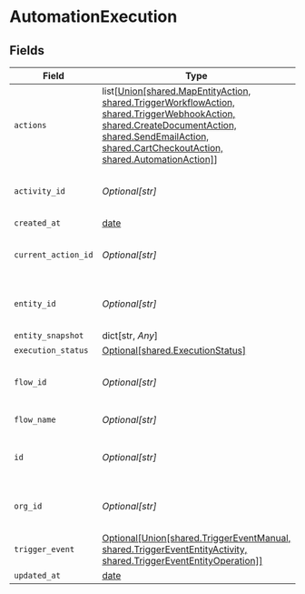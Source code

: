 # AutomationExecution


## Fields

| Field                                                                                                                                                                                                                                           | Type                                                                                                                                                                                                                                            | Required                                                                                                                                                                                                                                        | Description                                                                                                                                                                                                                                     | Example                                                                                                                                                                                                                                         |
| ----------------------------------------------------------------------------------------------------------------------------------------------------------------------------------------------------------------------------------------------- | ----------------------------------------------------------------------------------------------------------------------------------------------------------------------------------------------------------------------------------------------- | ----------------------------------------------------------------------------------------------------------------------------------------------------------------------------------------------------------------------------------------------- | ----------------------------------------------------------------------------------------------------------------------------------------------------------------------------------------------------------------------------------------------- | ----------------------------------------------------------------------------------------------------------------------------------------------------------------------------------------------------------------------------------------------- |
| `actions`                                                                                                                                                                                                                                       | list[[Union[shared.MapEntityAction, shared.TriggerWorkflowAction, shared.TriggerWebhookAction, shared.CreateDocumentAction, shared.SendEmailAction, shared.CartCheckoutAction, shared.AutomationAction]](undefined/models/shared/anyaction.md)] | :heavy_check_mark:                                                                                                                                                                                                                              | N/A                                                                                                                                                                                                                                             |                                                                                                                                                                                                                                                 |
| `activity_id`                                                                                                                                                                                                                                   | *Optional[str]*                                                                                                                                                                                                                                 | :heavy_minus_sign:                                                                                                                                                                                                                              | N/A                                                                                                                                                                                                                                             | e3d3ebac-baab-4395-abf4-50b5bf1f8b74                                                                                                                                                                                                            |
| `created_at`                                                                                                                                                                                                                                    | [date](https://docs.python.org/3/library/datetime.html#date-objects)                                                                                                                                                                            | :heavy_minus_sign:                                                                                                                                                                                                                              | N/A                                                                                                                                                                                                                                             |                                                                                                                                                                                                                                                 |
| `current_action_id`                                                                                                                                                                                                                             | *Optional[str]*                                                                                                                                                                                                                                 | :heavy_minus_sign:                                                                                                                                                                                                                              | N/A                                                                                                                                                                                                                                             | 9ec3711b-db63-449c-b894-54d5bb622a8f                                                                                                                                                                                                            |
| `entity_id`                                                                                                                                                                                                                                     | *Optional[str]*                                                                                                                                                                                                                                 | :heavy_check_mark:                                                                                                                                                                                                                              | N/A                                                                                                                                                                                                                                             | e3d3ebac-baab-4395-abf4-50b5bf1f8b74                                                                                                                                                                                                            |
| `entity_snapshot`                                                                                                                                                                                                                               | dict[str, *Any*]                                                                                                                                                                                                                                | :heavy_minus_sign:                                                                                                                                                                                                                              | N/A                                                                                                                                                                                                                                             |                                                                                                                                                                                                                                                 |
| `execution_status`                                                                                                                                                                                                                              | [Optional[shared.ExecutionStatus]](undefined/models/shared/executionstatus.md)                                                                                                                                                                  | :heavy_minus_sign:                                                                                                                                                                                                                              | N/A                                                                                                                                                                                                                                             |                                                                                                                                                                                                                                                 |
| `flow_id`                                                                                                                                                                                                                                       | *Optional[str]*                                                                                                                                                                                                                                 | :heavy_check_mark:                                                                                                                                                                                                                              | N/A                                                                                                                                                                                                                                             | 7791b04a-16d2-44a2-9af9-2d59c25c512f                                                                                                                                                                                                            |
| `flow_name`                                                                                                                                                                                                                                     | *Optional[str]*                                                                                                                                                                                                                                 | :heavy_minus_sign:                                                                                                                                                                                                                              | N/A                                                                                                                                                                                                                                             | Handle contact form                                                                                                                                                                                                                             |
| `id`                                                                                                                                                                                                                                            | *Optional[str]*                                                                                                                                                                                                                                 | :heavy_check_mark:                                                                                                                                                                                                                              | N/A                                                                                                                                                                                                                                             | 9baf184f-bc81-4128-bca3-d974c90a12c4                                                                                                                                                                                                            |
| `org_id`                                                                                                                                                                                                                                        | *Optional[str]*                                                                                                                                                                                                                                 | :heavy_check_mark:                                                                                                                                                                                                                              | N/A                                                                                                                                                                                                                                             | e3d3ebac-baab-4395-abf4-50b5bf1f8b74                                                                                                                                                                                                            |
| `trigger_event`                                                                                                                                                                                                                                 | [Optional[Union[shared.TriggerEventManual, shared.TriggerEventEntityActivity, shared.TriggerEventEntityOperation]]](undefined/models/shared/automationexecutiontriggerevent.md)                                                                 | :heavy_minus_sign:                                                                                                                                                                                                                              | N/A                                                                                                                                                                                                                                             |                                                                                                                                                                                                                                                 |
| `updated_at`                                                                                                                                                                                                                                    | [date](https://docs.python.org/3/library/datetime.html#date-objects)                                                                                                                                                                            | :heavy_minus_sign:                                                                                                                                                                                                                              | N/A                                                                                                                                                                                                                                             |                                                                                                                                                                                                                                                 |
